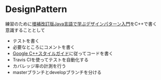 # DesignPattern  
練習のために[増補改訂版Java言語で学ぶデザインパターン入門](http://www.hyuki.com/dp/)をC++で書く  
意識することとして  
 - テストを書く
 - 必要なところにコメントを書く
 - [Google C++スタイルガイド](http://www.textdrop.net/google-styleguide-ja/cppguide.xml)に従ってコードを書く  
 - Travis CIを使ってテストを自動化する
 - カバレッジ率の計測を行う
 - masterブランチとdevelopブランチを分ける
